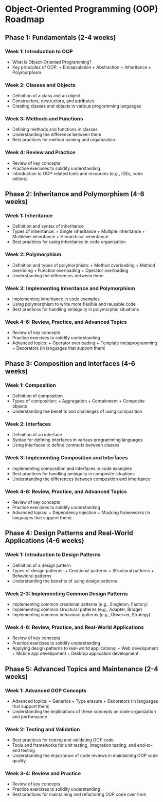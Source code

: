 # Object-Oriented Programming (OOP) Roadmap

## Phase 1: Fundamentals (2-4 weeks)

### Week 1: Introduction to OOP

* What is Object-Oriented Programming?
* Key principles of OOP:
        + Encapsulation
        + Abstraction
        + Inheritance
        + Polymorphism

### Week 2: Classes and Objects

* Definition of a class and an object
* Constructors, destructors, and attributes
* Creating classes and objects in various programming languages

### Week 3: Methods and Functions

* Defining methods and functions in classes
* Understanding the difference between them
* Best practices for method naming and organization

### Week 4: Review and Practice

* Review of key concepts
* Practice exercises to solidify understanding
* Introduction to OOP-related tools and resources (e.g., IDEs, code editors)

## Phase 2: Inheritance and Polymorphism (4-6 weeks)

### Week 1: Inheritance

* Definition and syntax of inheritance
* Types of inheritance:
        + Single inheritance
        + Multiple inheritance
        + Multilevel inheritance
        + Hierarchical inheritance
* Best practices for using inheritance in code organization

### Week 2: Polymorphism

* Definition and types of polymorphism:
        + Method overloading
        + Method overriding
        + Function overloading
        + Operator overloading
* Understanding the differences between them

### Week 3: Implementing Inheritance and Polymorphism

* Implementing inheritance in code examples
* Using polymorphism to write more flexible and reusable code
* Best practices for handling ambiguity in polymorphic situations

### Week 4-6: Review, Practice, and Advanced Topics

* Review of key concepts
* Practice exercises to solidify understanding
* Advanced topics:
        + Operator overloading
        + Template metaprogramming
        + Decorators (in languages that support them)

## Phase 3: Composition and Interfaces (4-6 weeks)

### Week 1: Composition

* Definition of composition
* Types of composition:
        + Aggregation
        + Containment
        + Composite objects
* Understanding the benefits and challenges of using composition

### Week 2: Interfaces

* Definition of an interface
* Syntax for defining interfaces in various programming languages
* Using interfaces to define contracts between classes

### Week 3: Implementing Composition and Interfaces

* Implementing composition and interfaces in code examples
* Best practices for handling ambiguity in composite situations
* Understanding the differences between composition and inheritance

### Week 4-6: Review, Practice, and Advanced Topics

* Review of key concepts
* Practice exercises to solidify understanding
* Advanced topics:
        + Dependency injection
        + Mocking frameworks (in languages that support them)

## Phase 4: Design Patterns and Real-World Applications (4-6 weeks)

### Week 1: Introduction to Design Patterns

* Definition of a design pattern
* Types of design patterns:
        + Creational patterns
        + Structural patterns
        + Behavioral patterns
* Understanding the benefits of using design patterns

### Week 2-3: Implementing Common Design Patterns

* Implementing common creational patterns (e.g., Singleton, Factory)
* Implementing common structural patterns (e.g., Adapter, Bridge)
* Implementing common behavioral patterns (e.g., Observer, Strategy)

### Week 4-6: Review, Practice, and Real-World Applications

* Review of key concepts
* Practice exercises to solidify understanding
* Applying design patterns to real-world applications:
        + Web development
        + Mobile app development
        + Desktop application development

## Phase 5: Advanced Topics and Maintenance (2-4 weeks)

### Week 1: Advanced OOP Concepts

* Advanced topics:
        + Generics
        + Type erasure
        + Decorators (in languages that support them)
* Understanding the implications of these concepts on code organization and performance

### Week 2: Testing and Validation

* Best practices for testing and validating OOP code
* Tools and frameworks for unit testing, integration testing, and end-to-end testing
* Understanding the importance of code reviews in maintaining OOP code quality

### Week 3-4: Review and Practice

* Review of key concepts
* Practice exercises to solidify understanding
* Best practices for maintaining and refactoring OOP code over time